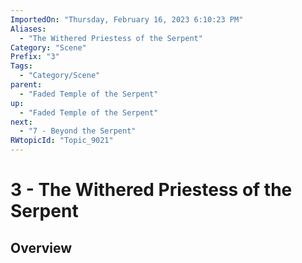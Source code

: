 ```yaml
---
ImportedOn: "Thursday, February 16, 2023 6:10:23 PM"
Aliases:
  - "The Withered Priestess of the Serpent"
Category: "Scene"
Prefix: "3"
Tags:
  - "Category/Scene"
parent:
  - "Faded Temple of the Serpent"
up:
  - "Faded Temple of the Serpent"
next:
  - "7 - Beyond the Serpent"
RWtopicId: "Topic_9021"
---
```

# 3 - The Withered Priestess of the Serpent
## Overview
